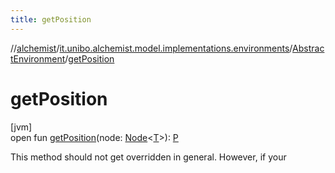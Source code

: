 ```yaml
---
title: getPosition
---
```

//[alchemist](../../../index.html)/[it.unibo.alchemist.model.implementations.environments](../index.html)/[AbstractEnvironment](index.html)/[getPosition](get-position.html)



# getPosition



[jvm]\
open fun [getPosition](get-position.html)(node: [Node](../../it.unibo.alchemist.model.interfaces/-node/index.html)<[T](../../it.unibo.alchemist.model.implementations.layers/-step-layer/index.html)>): [P](../../it.unibo.alchemist.model.implementations.layers/-step-layer/index.html)



This method should not get overridden in general. However, if your




